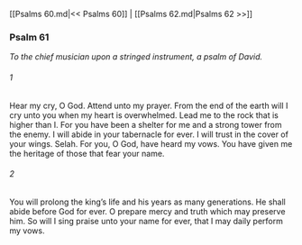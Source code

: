 [[Psalms 60.md|<< Psalms 60]]  |  [[Psalms 62.md|Psalms 62 >>]]

### Psalm 61

*To the chief musician upon a stringed instrument, a psalm of David.*

###### 1
Hear my cry, O God. Attend unto my prayer. From the end of the earth will I cry unto you when my heart is overwhelmed. Lead me to the rock that is higher than I. For you have been a shelter for me and a strong tower from the enemy. I will abide in your tabernacle for ever. I will trust in the cover of your wings. Selah. For you, O God, have heard my vows. You have given me the heritage of those that fear your name.

###### 2
You will prolong the king’s life and his years as many generations. He shall abide before God for ever. O prepare mercy and truth which may preserve him. So will I sing praise unto your name for ever, that I may daily perform my vows.